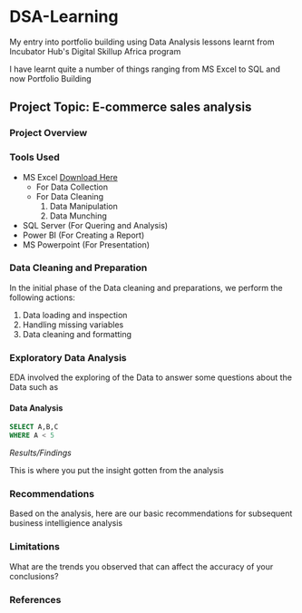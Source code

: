 # DSA-Learning
My entry into portfolio building using Data Analysis lessons learnt from Incubator Hub's Digital Skillup Africa program

I have learnt quite a number of things ranging from MS Excel to SQL and now Portfolio Building

## Project Topic: E-commerce sales analysis

### Project Overview

### Tools Used
- MS Excel [Download Here](https://www.microsoft.com/en-us/microsoft-365/excel)
  - For Data Collection
  - For Data Cleaning
    1. Data Manipulation
    2. Data Munching
- SQL Server (For Quering and Analysis)
- Power BI (For Creating a Report)
- MS Powerpoint (For Presentation)

### Data Cleaning and Preparation

In the initial phase of the Data cleaning and preparations, we perform the following actions:
  1. Data loading and inspection
  2. Handling missing variables
  3. Data cleaning and formatting

### Exploratory Data Analysis

EDA involved the exploring of the Data to answer some questions about the Data such as 

#### Data Analysis

``` SQL
SELECT A,B,C
WHERE A < 5
``` 
*Results/Findings*

This is where you put the insight gotten from the analysis

### Recommendations

Based on the analysis, here are our basic recommendations for subsequent business intelligience analysis

### Limitations

What are the trends you observed that can affect the accuracy of your conclusions?

### References
